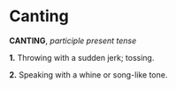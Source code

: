 # Canting

**CANTING**, _participle present tense_

**1.** Throwing with a sudden jerk; tossing.

**2.** Speaking with a whine or song-like tone.